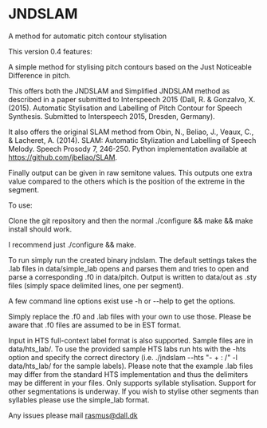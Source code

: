 # JNDSLAM
A method for automatic pitch contour stylisation

This version 0.4 features:

A simple method for stylising pitch contours based on the Just Noticeable Difference in pitch.

This offers both the JNDSLAM and Simplified JNDSLAM method as described in a paper submitted to Interspeech 2015 (Dall, R. & Gonzalvo, X. (2015). Automatic Stylisation and Labelling of Pitch Contour for Speech Synthesis. Submitted to Interspeech 2015, Dresden, Germany).

It also offers the original SLAM method from Obin, N., Beliao, J., Veaux, C., & Lacheret, A. (2014). SLAM: Automatic Stylization and Labelling of Speech Melody. Speech Prosody 7, 246-250. Python implementation available at https://github.com/jbeliao/SLAM.

Finally output can be given in raw semitone values. This outputs one extra value compared to the others which is the position of the extreme in the segment.

To use:

Clone the git repository and then the normal ./configure && make && make install should work.

I recommend just ./configure && make.

To run simply run the created binary jndslam. The default settings takes the .lab files in data/simple_lab opens and parses them and tries to open and parse a corresponding .f0 in data/pitch. Output is written to data/out as .sty files (simply space delimited lines, one per segment).

A few command line options exist use -h or --help to get the options.

Simply replace the .f0 and .lab files with your own to use those. Please be aware that .f0 files are assumed to be in EST format.

Input in HTS full-context label format is also supported. Sample files are in data/hts_lab/. To use the provided sample HTS labs run hts with the -hts option and specify the correct directory (i.e. ./jndslam --hts "- + : /" -l data/hts_lab/ for the sample labels). Please note that the example .lab files may differ from the standard HTS implementation and thus the delimiters may be different in your files. Only supports syllable stylisation. Support for other segmentations is underway. If you wish to stylise other segments than syllables please use the simple_lab format.

Any issues please mail rasmus@dall.dk
